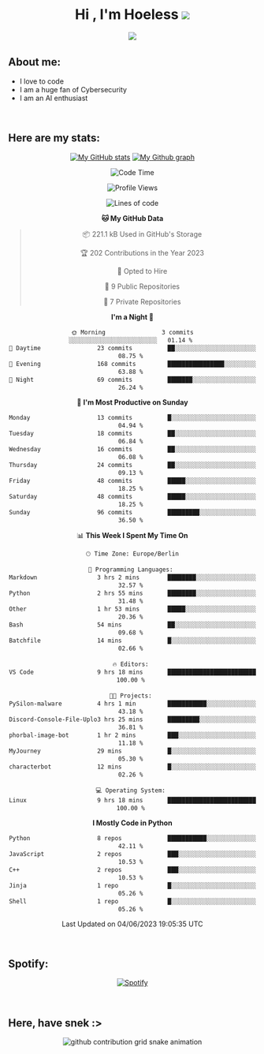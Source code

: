 <h1 align="center">Hi , I'm Hoeless <img src="https://media.giphy.com/media/hvRJCLFzcasrR4ia7z/giphy.gif" width="35"></h1>
<p align="center">
  <a href="https://github.com/whois-hoeless"><img src="https://readme-typing-svg.demolab.com?font=Roboto+Mono&weight=300&size=28&duration=4000&pause=100&color=C109F7&center=true&vCenter=true&width=580&height=127&lines=I'm+a+programmer;I'm+an+AI+enthusiast;I'm+a+big+fan+of+Neural+Networks;I'm+interested+in+Computer+Science;I+love+Cybersecurity;By+the+way+I+use+Arch+%F0%9F%92%80"></a>
</p>

## About me:

- I love to code
- I am a huge fan of Cybersecurity
- I am an AI enthusiast 

<br>

## Here are my stats:

<div align="center">
    
 [![My GitHub stats](https://github-readme-stats.vercel.app/api?username=whois-hoeless&count_private=true&show_icons=true&theme=radical)](https://github.com/whois-hoeless)
 [![My Github graph](http://github-profile-summary-cards.vercel.app/api/cards/profile-details?username=whois-hoeless&theme=radical)](https://github.com/whois-hoeless)

<!--START_SECTION:waka-->
![Code Time](http://img.shields.io/badge/Code%20Time-23%20hrs%2045%20mins-blue)

![Profile Views](http://img.shields.io/badge/Profile%20Views-0-blue)

![Lines of code](https://img.shields.io/badge/From%20Hello%20World%20I%27ve%20Written-32.1%20thousand%20lines%20of%20code-blue)

**🐱 My GitHub Data** 

> 📦 221.1 kB Used in GitHub's Storage 
 > 
> 🏆 202 Contributions in the Year 2023
 > 
> 💼 Opted to Hire
 > 
> 📜 9 Public Repositories 
 > 
> 🔑 7 Private Repositories 
 > 
**I'm a Night 🦉** 

```text
🌞 Morning                3 commits           ░░░░░░░░░░░░░░░░░░░░░░░░░   01.14 % 
🌆 Daytime                23 commits          ██░░░░░░░░░░░░░░░░░░░░░░░   08.75 % 
🌃 Evening                168 commits         ████████████████░░░░░░░░░   63.88 % 
🌙 Night                  69 commits          ███████░░░░░░░░░░░░░░░░░░   26.24 % 
```
📅 **I'm Most Productive on Sunday** 

```text
Monday                   13 commits          █░░░░░░░░░░░░░░░░░░░░░░░░   04.94 % 
Tuesday                  18 commits          ██░░░░░░░░░░░░░░░░░░░░░░░   06.84 % 
Wednesday                16 commits          ██░░░░░░░░░░░░░░░░░░░░░░░   06.08 % 
Thursday                 24 commits          ██░░░░░░░░░░░░░░░░░░░░░░░   09.13 % 
Friday                   48 commits          █████░░░░░░░░░░░░░░░░░░░░   18.25 % 
Saturday                 48 commits          █████░░░░░░░░░░░░░░░░░░░░   18.25 % 
Sunday                   96 commits          █████████░░░░░░░░░░░░░░░░   36.50 % 
```


📊 **This Week I Spent My Time On** 

```text
🕑︎ Time Zone: Europe/Berlin

💬 Programming Languages: 
Markdown                 3 hrs 2 mins        ████████░░░░░░░░░░░░░░░░░   32.57 % 
Python                   2 hrs 55 mins       ████████░░░░░░░░░░░░░░░░░   31.48 % 
Other                    1 hr 53 mins        █████░░░░░░░░░░░░░░░░░░░░   20.36 % 
Bash                     54 mins             ██░░░░░░░░░░░░░░░░░░░░░░░   09.68 % 
Batchfile                14 mins             █░░░░░░░░░░░░░░░░░░░░░░░░   02.66 % 

🔥 Editors: 
VS Code                  9 hrs 18 mins       █████████████████████████   100.00 % 

🐱‍💻 Projects: 
PySilon-malware          4 hrs 1 min         ███████████░░░░░░░░░░░░░░   43.18 % 
Discord-Console-File-Uplo3 hrs 25 mins       █████████░░░░░░░░░░░░░░░░   36.81 % 
phorbal-image-bot        1 hr 2 mins         ███░░░░░░░░░░░░░░░░░░░░░░   11.18 % 
MyJourney                29 mins             █░░░░░░░░░░░░░░░░░░░░░░░░   05.30 % 
characterbot             12 mins             █░░░░░░░░░░░░░░░░░░░░░░░░   02.26 % 

💻 Operating System: 
Linux                    9 hrs 18 mins       █████████████████████████   100.00 % 
```

**I Mostly Code in Python** 

```text
Python                   8 repos             ███████████░░░░░░░░░░░░░░   42.11 % 
JavaScript               2 repos             ███░░░░░░░░░░░░░░░░░░░░░░   10.53 % 
C++                      2 repos             ███░░░░░░░░░░░░░░░░░░░░░░   10.53 % 
Jinja                    1 repo              █░░░░░░░░░░░░░░░░░░░░░░░░   05.26 % 
Shell                    1 repo              █░░░░░░░░░░░░░░░░░░░░░░░░   05.26 % 
```




 Last Updated on 04/06/2023 19:05:35 UTC
<!--END_SECTION:waka-->
</div>
<br>

## Spotify:

<div align="center">

[![Spotify](https://whois-hoeless.vercel.app/api/spotify?background_color=0d1117&border_color=090d13)](https://open.spotify.com/user/heanchenhorst)
</div>

<br>

## Here, have snek :>
<div align="center">
<picture>
  <source media="(prefers-color-scheme: dark)" srcset="https://raw.githubusercontent.com/whois-hoeless/whois-hoeless/output/github-contribution-grid-snake-dark.svg">
  <source media="(prefers-color-scheme: light)" srcset="https://raw.githubusercontent.com/whois-hoeless/whois-hoeless/output/github-contribution-grid-snake.svg">
  <img alt="github contribution grid snake animation" src="https://raw.githubusercontent.com/whois-hoeless/whois-hoeless/output/github-contribution-grid-snake.svg">
</div>
